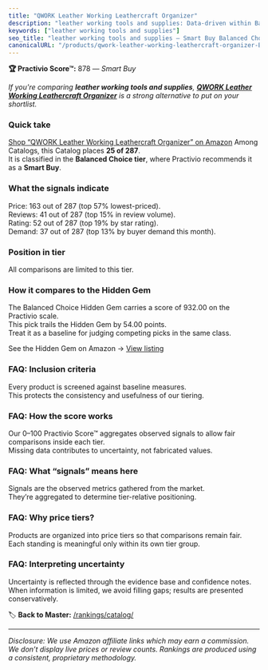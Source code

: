 ```yaml
---
title: "QWORK Leather Working Leathercraft Organizer"
description: "leather working tools and supplies: Data-driven within Balanced Choice ranking using the Practivio Score™. Positioned by quality, value, demand, findability, m…"
keywords: ["leather working tools and supplies"]
seo_title: "leather working tools and supplies — Smart Buy Balanced Choice (2025)"
canonicalURL: "/products/qwork-leather-working-leathercraft-organizer-B08Z3169BT/"
---
```


**🏆 Practivio Score™:** 878 — _Smart Buy_


*If you're comparing **leather working tools and supplies**, **[QWORK Leather Working Leathercraft Organizer](https://www.amazon.com/dp/B08Z3169BT?tag=practivio-20)** is a strong alternative to put on your shortlist.*
### Quick take
[Shop “QWORK Leather Working Leathercraft Organizer” on Amazon](https://www.amazon.com/dp/B08Z3169BT?tag=practivio-20)
Among Catalogs, this Catalog places **25 of 287**.  
It is classified in the **Balanced Choice tier**, where Practivio recommends it as a **Smart Buy**.

### What the signals indicate
Price: 163 out of 287 (top 57% lowest-priced).  
Reviews: 41 out of 287 (top 15% in review volume).  
Rating: 52 out of 287 (top 19% by star rating).  
Demand: 37 out of 287 (top 13% by buyer demand this month).

### Position in tier
All comparisons are limited to this tier.

### How it compares to the Hidden Gem
The Balanced Choice Hidden Gem carries a score of 932.00 on the Practivio scale.  
This pick trails the Hidden Gem by 54.00 points.  
Treat it as a baseline for judging competing picks in the same class.  

See the Hidden Gem on Amazon → [View listing](https://www.amazon.com/dp/B09VBWYHQY?tag=practivio-20)

### FAQ: Inclusion criteria
Every product is screened against baseline measures.  
This protects the consistency and usefulness of our tiering.

### FAQ: How the score works
Our 0–100 Practivio Score™ aggregates observed signals to allow fair comparisons inside each tier.  
Missing data contributes to uncertainty, not fabricated values.

### FAQ: What “signals” means here
Signals are the observed metrics gathered from the market.  
They’re aggregated to determine tier-relative positioning.

### FAQ: Why price tiers?
Products are organized into price tiers so that comparisons remain fair.  
Each standing is meaningful only within its own tier group.

### FAQ: Interpreting uncertainty
Uncertainty is reflected through the evidence base and confidence notes.  
When information is limited, we avoid filling gaps; results are presented conservatively.


🏷️ **Back to Master:** [/rankings/catalog/](/rankings/catalog/)

---
_Disclosure: We use Amazon affiliate links which may earn a commission. We don’t display live prices or review counts. Rankings are produced using a consistent, proprietary methodology._

